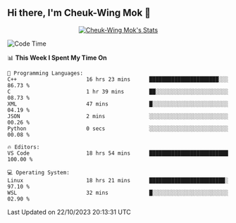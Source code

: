 ## Hi there, I'm Cheuk-Wing Mok 👋

<!--
**mozro0327/mozro0327** is a ✨ _special_ ✨ repository because its `README.md` (this file) appears on your GitHub profile.

Here are some ideas to get you started:

- 🔭 I’m currently working on ...
- 🌱 I’m currently learning ...
- 👯 I’m looking to collaborate on ...
- 🤔 I’m looking for help with ...
- 💬 Ask me about ...
- 📫 How to reach me: ...
- 😄 Pronouns: ...
- ⚡ Fun fact: ...
-->

<p align="center">
  <a href="https://github.com/mozro0327" class="rich-diff-level-one">
    <img src="https://github-readme-stats.vercel.app/api?username=mozro0327&title_color=333&text_color=777" alt="Cheuk-Wing Mok's Stats" >
    <!-- &hide=issues
    <img src="https://github-readme-stats.vercel.app/api?username=mozro0327&hide=issues&title_color=333&text_color=777" alt="Cheuk-Wing Mok's Stats" >
    -->
  </a>
</p>

<!--START_SECTION:waka-->
![Code Time](http://img.shields.io/badge/Code%20Time-2%2C069%20hrs%2058%20mins-blue)

📊 **This Week I Spent My Time On** 

```text
💬 Programming Languages: 
C++                      16 hrs 23 mins      ██████████████████████░░░   86.73 % 
C                        1 hr 39 mins        ██░░░░░░░░░░░░░░░░░░░░░░░   08.73 % 
XML                      47 mins             █░░░░░░░░░░░░░░░░░░░░░░░░   04.19 % 
JSON                     2 mins              ░░░░░░░░░░░░░░░░░░░░░░░░░   00.26 % 
Python                   0 secs              ░░░░░░░░░░░░░░░░░░░░░░░░░   00.08 % 

🔥 Editors: 
VS Code                  18 hrs 54 mins      █████████████████████████   100.00 % 

💻 Operating System: 
Linux                    18 hrs 21 mins      ████████████████████████░   97.10 % 
WSL                      32 mins             █░░░░░░░░░░░░░░░░░░░░░░░░   02.90 % 
```


 Last Updated on 22/10/2023 20:13:31 UTC
<!--END_SECTION:waka-->
